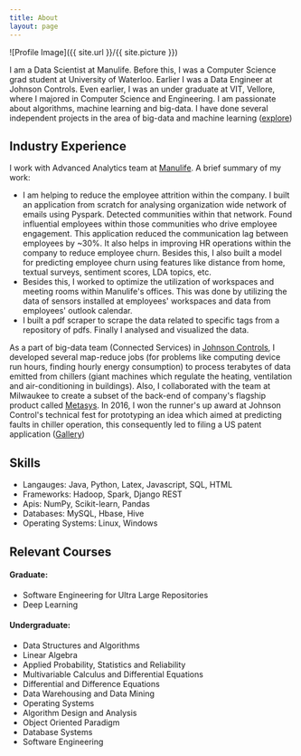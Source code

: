 ```yaml
---
title: About
layout: page
---
```

![Profile Image]({{ site.url }}/{{ site.picture }})

<p>I am a Data Scientist at Manulife. Before this, I was a Computer Science grad student at University of Waterloo. Earlier I was a Data Engineer at Johnson Controls. Even earlier, I was an under graduate at VIT, Vellore, where I majored in Computer Science and Engineering. I am passionate about algorithms, machine learning and big-data.
<!---I currently work at the <a href="http://blizzard.cs.uwaterloo.ca/iss4e/">Information Systems and Science for Energy lab</a>. I am supervised by Prof. <a href="https://en.wikipedia.org/wiki/Srinivasan_Keshav">Srinivasan Keshav</a>.--> I have done several independent projects in the area of big-data and machine learning
 (<a href="https://dishant-mittal.github.io/projects/">explore</a>)</p>

<h2>Industry Experience</h2>
<p>I work with Advanced Analytics team at <a href="https://www.manulife.ca/personal.html">Manulife</a>. A brief summary of my work:<br />
	<ul>
	<li> I am helping to reduce the employee attrition within the company. I built an application from scratch for analysing organization wide network of emails using Pyspark. Detected communities within that network. Found influential employees within those communities who drive employee engagement. This application reduced the communication lag between employees by ~30%. It also helps in improving HR operations within the company to reduce employee churn. Besides this, I also built a model for predicting employee churn using features like distance from home, textual surveys, sentiment scores, LDA topics, etc.</li>
	<li>Besides this, I worked to optimize the utilization of workspaces and meeting rooms within Manulife's offices. This was done by utilizing the data of sensors installed at employees' workspaces and data from employees' outlook calendar.</li>
	<li>I built a pdf scraper to scrape the data related to specific tags from a repository of pdfs. Finally I analysed and visualized the data.</li>
	</ul>

<p>As a part of big-data team (Connected Services) in <a href="http://www.johnsoncontrols.com/">Johnson Controls</a>, I developed several map-reduce jobs (for problems like computing device run hours, finding hourly energy consumption) to process terabytes of data emitted from chillers (giant machines which regulate the heating, ventilation and air-conditioning in buildings). Also, I collaborated with the team at Milwaukee to create a subset of the back-end of company's flagship product called <a href="http://www.johnsoncontrols.com/buildings/building-management/building-automation-systems-bas">Metasys</a>. In 2016, I won the runner's up award at Johnson Control's technical fest for prototyping an idea which aimed at predicting faults in chiller operation, this consequently led to filing a US patent application (<a href="https://photos.app.goo.gl/btoSNNjzXyCrjLyA3">Gallery</a>)</p>



<h2>Skills</h2>
<ul class="skill-list">
	<li>Langauges: Java, Python, Latex, Javascript, SQL, HTML</li>
	<li>Frameworks: Hadoop, Spark, Django REST</li>
	<li>Apis: NumPy, Scikit-learn, Pandas</li>
	<li>Databases: MySQL, Hbase, Hive</li>
	<li>Operating Systems: Linux, Windows</li>
</ul>

<h2>Relevant Courses</h2>
<h4>Graduate:</h4>
<ul>
    <li>Software Engineering for Ultra Large Repositories</li>
	<li>Deep Learning</li>
</ul>

<h4>Undergraduate:</h4>
<ul>
    <li>Data Structures and Algorithms</li>
    <li>Linear Algebra</li>
    <li>Applied Probability, Statistics and Reliability</li>
    <li>Multivariable Calculus and Differential Equations</li>
    <li>Differential and Difference Equations</li>
    <li>Data Warehousing and Data Mining</li>
    <li>Operating Systems</li>
    <li>Algorithm Design and Analysis</li>
    <li>Object Oriented Paradigm</li>
    <li>Database Systems</li>
    <li>Software Engineering</li>
</ul>
